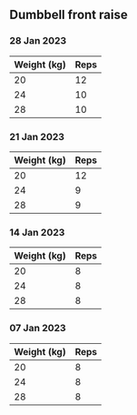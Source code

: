 ## Dumbbell front raise

### 28 Jan 2023

| Weight (kg) | Reps |
| ----------- | ---- |
| 20 | 12 |
| 24 | 10 |
| 28 | 10 |

### 21 Jan 2023

| Weight (kg) | Reps |
| ----------- | ---- |
| 20 | 12 |
| 24 | 9 |
| 28 | 9 |

### 14 Jan 2023

| Weight (kg) | Reps |
| ----------- | ---- |
| 20 | 8 |
| 24 | 8 |
| 28 | 8 |

### 07 Jan 2023

| Weight (kg) | Reps |
| ----------- | ---- |
| 20 | 8 |
| 24 | 8 |
| 28 | 8 |